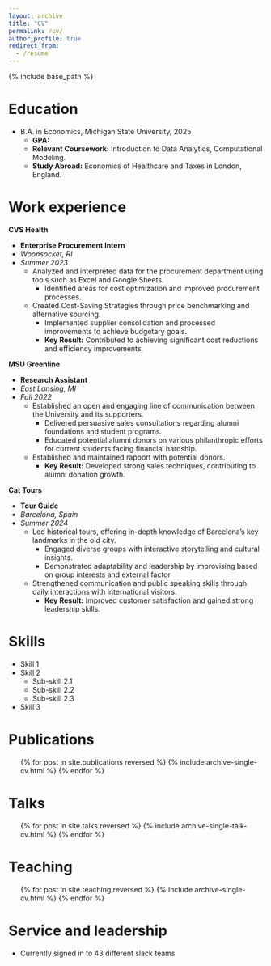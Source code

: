 ```yaml
---
layout: archive
title: "CV"
permalink: /cv/
author_profile: true
redirect_from:
  - /resume
---
```


{% include base_path %}

Education
======
<!-- * Ph.D in Version Control Theory, GitHub University, 2018 (expected) -->
* B.A. in Economics, Michigan State University, 2025
  * **GPA:**
  * **Relevant Coursework:** Introduction to Data Analytics, Computational Modeling.
  * **Study Abroad:** Economics of Healthcare and Taxes in London, England.


 Work experience
======

**CVS Health**
* **Enterprise Procurement Intern**
* *Woonsocket, RI*
* *Summer 2023*
  - Analyzed and interpreted data for the procurement department using tools such as Excel and Google Sheets.
    - Identified areas for cost optimization and improved procurement processes.
  - Created Cost-Saving Strategies through price benchmarking and alternative sourcing.
    - Implemented supplier consolidation and processed improvements to achieve budgetary goals.
    - **Key Result:** Contributed to achieving significant cost reductions and efficiency improvements.

**MSU Greenline**
* **Research Assistant**
* *East Lansing, MI*
* *Fall 2022*
  - Established an open and engaging line of communication between the University and its supporters.
    - Delivered persuasive sales consultations regarding alumni foundations and student programs.
    - Educated potential alumni donors on various philanthropic efforts for current students facing financial
   hardship.
  - Established and maintained rapport with potential donors.
      - **Key Result:**  Developed strong sales techniques, contributing to alumni donation growth.

**Cat Tours**
*  **Tour Guide**
* *Barcelona, Spain*
* *Summer 2024*
  - Led historical tours, offering in-depth knowledge of Barcelona’s key landmarks in the old city.
    - Engaged diverse groups with interactive storytelling and cultural insights.
    - Demonstrated adaptability and leadership by improvising based on group interests and external factor
  - Strengthened communication and public speaking skills through daily interactions with international visitors.
    - **Key Result:** Improved customer satisfaction and gained strong leadership skills.
  
Skills
======
* Skill 1
* Skill 2
  * Sub-skill 2.1
  * Sub-skill 2.2
  * Sub-skill 2.3
* Skill 3

Publications
======
  <ul>{% for post in site.publications reversed %}
    {% include archive-single-cv.html %}
  {% endfor %}</ul>
  
Talks
======
  <ul>{% for post in site.talks reversed %}
    {% include archive-single-talk-cv.html  %}
  {% endfor %}</ul>
  
Teaching
======
  <ul>{% for post in site.teaching reversed %}
    {% include archive-single-cv.html %}
  {% endfor %}</ul>
  
Service and leadership
======
* Currently signed in to 43 different slack teams
